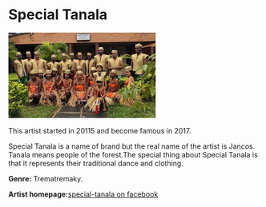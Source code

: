 # Special Tanala

![Special Tanala](special-tanala.jpg)

This artist started in 20115 and become famous in 2017.

Special Tanala is a name of brand but the real name of the artist is Jancos. Tanala means people of the forest.The special thing about Special Tanala is that it represents their traditional dance and clothing.

**Genre:** Trematremaky.

**Artist homepage:**[special-tanala on facebook](https://en-gb.facebook.com/fierteAntagnala/videos/1861166747230202/)
